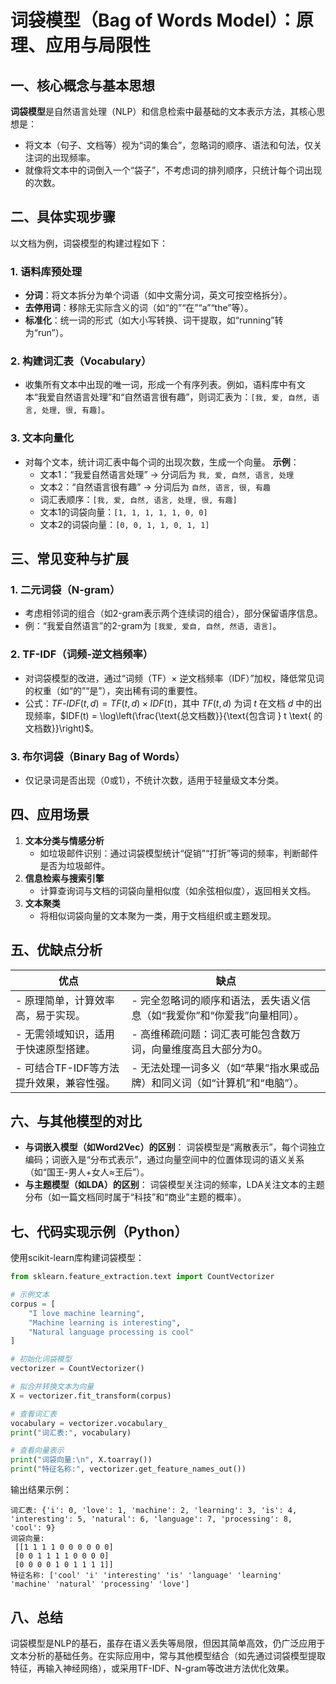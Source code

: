 # 词袋模型（Bag of Words Model）：原理、应用与局限性

## 一、核心概念与基本思想

**词袋模型**是自然语言处理（NLP）和信息检索中最基础的文本表示方法，其核心思想是：
- 将文本（句子、文档等）视为“词的集合”，忽略词的顺序、语法和句法，仅关注词的出现频率。
- 就像将文本中的词倒入一个“袋子”，不考虑词的排列顺序，只统计每个词出现的次数。

## 二、具体实现步骤

以文档为例，词袋模型的构建过程如下：

### 1. 语料库预处理
- **分词**：将文本拆分为单个词语（如中文需分词，英文可按空格拆分）。
- **去停用词**：移除无实际含义的词（如“的”“在”“a”“the”等）。
- **标准化**：统一词的形式（如大小写转换、词干提取，如“running”转为“run”）。

### 2. 构建词汇表（Vocabulary）
- 收集所有文本中出现的唯一词，形成一个有序列表。例如，语料库中有文本“我爱自然语言处理”和“自然语言很有趣”，则词汇表为：`[我, 爱, 自然, 语言, 处理, 很, 有趣]`。

### 3. 文本向量化
- 对每个文本，统计词汇表中每个词的出现次数，生成一个向量。
  **示例**：
  - 文本1：“我爱自然语言处理” → 分词后为 `我, 爱, 自然, 语言, 处理`
  - 文本2：“自然语言很有趣” → 分词后为 `自然, 语言, 很, 有趣`
  - 词汇表顺序：`[我, 爱, 自然, 语言, 处理, 很, 有趣]`
  - 文本1的词袋向量：`[1, 1, 1, 1, 1, 0, 0]`
  - 文本2的词袋向量：`[0, 0, 1, 1, 0, 1, 1]`

## 三、常见变种与扩展

### 1. 二元词袋（N-gram）
- 考虑相邻词的组合（如2-gram表示两个连续词的组合），部分保留语序信息。
- 例：“我爱自然语言”的2-gram为 `[我爱, 爱自, 自然, 然语, 语言]`。

### 2. TF-IDF（词频-逆文档频率）
- 对词袋模型的改进，通过“词频（TF）× 逆文档频率（IDF）”加权，降低常见词的权重（如“的”“是”），突出稀有词的重要性。
- 公式：$TF\text{-}IDF(t, d) = TF(t, d) \times IDF(t)$，其中 $TF(t, d)$ 为词 $t$ 在文档 $d$ 中的出现频率，$IDF(t) = \log\left(\frac{\text{总文档数}}{\text{包含词 } t \text{ 的文档数}}\right)$。

### 3. 布尔词袋（Binary Bag of Words）
- 仅记录词是否出现（0或1），不统计次数，适用于轻量级文本分类。

## 四、应用场景

1. **文本分类与情感分析**
   - 如垃圾邮件识别：通过词袋模型统计“促销”“打折”等词的频率，判断邮件是否为垃圾邮件。
2. **信息检索与搜索引擎**
   - 计算查询词与文档的词袋向量相似度（如余弦相似度），返回相关文档。
3. **文本聚类**
   - 将相似词袋向量的文本聚为一类，用于文档组织或主题发现。

## 五、优缺点分析

| **优点**                                                                 | **缺点**                                                                 |
|--------------------------------------------------------------------------|--------------------------------------------------------------------------|
| - 原理简单，计算效率高，易于实现。                                         | - 完全忽略词的顺序和语法，丢失语义信息（如“我爱你”和“你爱我”向量相同）。   |
| - 无需领域知识，适用于快速原型搭建。                                       | - 高维稀疏问题：词汇表可能包含数万词，向量维度高且大部分为0。             |
| - 可结合TF-IDF等方法提升效果，兼容性强。                                   | - 无法处理一词多义（如“苹果”指水果或品牌）和同义词（如“计算机”和“电脑”）。 |

## 六、与其他模型的对比

- **与词嵌入模型（如Word2Vec）的区别**：
  词袋模型是“离散表示”，每个词独立编码；词嵌入是“分布式表示”，通过向量空间中的位置体现词的语义关系（如“国王-男人+女人≈王后”）。
- **与主题模型（如LDA）的区别**：
  词袋模型关注词的频率，LDA关注文本的主题分布（如一篇文档同时属于“科技”和“商业”主题的概率）。

## 七、代码实现示例（Python）

使用scikit-learn库构建词袋模型：

```python
from sklearn.feature_extraction.text import CountVectorizer

# 示例文本
corpus = [
    "I love machine learning",
    "Machine learning is interesting",
    "Natural language processing is cool"
]

# 初始化词袋模型
vectorizer = CountVectorizer()

# 拟合并转换文本为向量
X = vectorizer.fit_transform(corpus)

# 查看词汇表
vocabulary = vectorizer.vocabulary_
print("词汇表:", vocabulary)

# 查看向量表示
print("词袋向量:\n", X.toarray())
print("特征名称:", vectorizer.get_feature_names_out())
```

输出结果示例：

```
词汇表: {'i': 0, 'love': 1, 'machine': 2, 'learning': 3, 'is': 4, 'interesting': 5, 'natural': 6, 'language': 7, 'processing': 8, 'cool': 9}
词袋向量:
 [[1 1 1 1 0 0 0 0 0 0]
 [0 0 1 1 1 1 0 0 0 0]
 [0 0 0 0 1 0 1 1 1 1]]
特征名称: ['cool' 'i' 'interesting' 'is' 'language' 'learning' 'machine' 'natural' 'processing' 'love']
```

## 八、总结

词袋模型是NLP的基石，虽存在语义丢失等局限，但因其简单高效，仍广泛应用于文本分析的基础任务。在实际应用中，常与其他模型结合（如先通过词袋模型提取特征，再输入神经网络），或采用TF-IDF、N-gram等改进方法优化效果。
